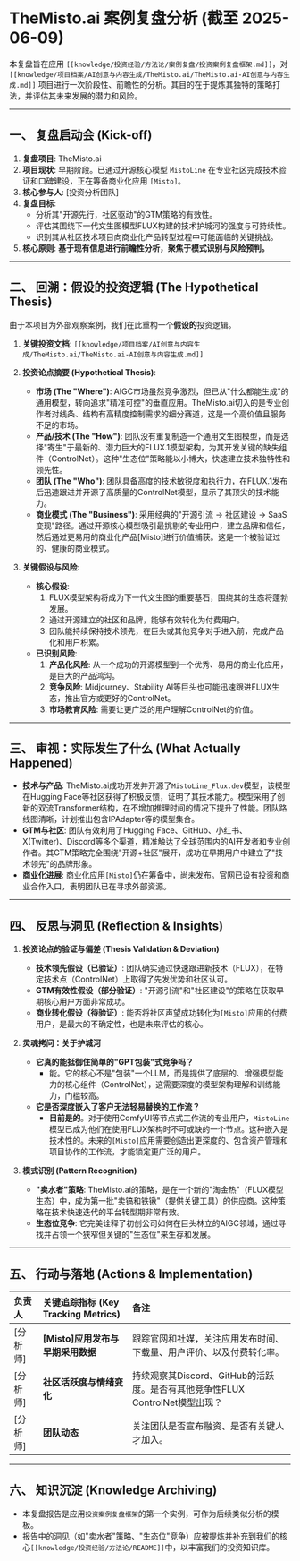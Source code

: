 # TheMisto.ai 案例复盘分析 (截至 2025-06-09)

本复盘旨在应用 `[[knowledge/投资经验/方法论/案例复盘/投资案例复盘框架.md]]`，对 `[[knowledge/项目档案/AI创意与内容生成/TheMisto.ai/TheMisto.ai-AI创意与内容生成.md]]` 项目进行一次阶段性、前瞻性的分析。其目的在于提炼其独特的策略打法，并评估其未来发展的潜力和风险。

---

## 一、 复盘启动会 (Kick-off)

1.  **复盘项目**: TheMisto.ai
2.  **项目现状**: 早期阶段。已通过开源核心模型 `MistoLine` 在专业社区完成技术验证和口碑建设，正在筹备商业化应用 `[Misto]`。
3.  **核心参与人**: [投资分析团队]
4.  **复盘目标**:
    *   分析其"开源先行，社区驱动"的GTM策略的有效性。
    *   评估其围绕下一代文生图模型FLUX构建的技术护城河的强度与可持续性。
    *   识别其从社区技术项目向商业化产品转型过程中可能面临的关键挑战。
5.  **核心原则**: **基于现有信息进行前瞻性分析，聚焦于模式识别与风险预判。**

---

## 二、 回溯：假设的投资逻辑 (The Hypothetical Thesis)

由于本项目为外部观察案例，我们在此重构一个**假设的**投资逻辑。

1.  **关键投资文档**: `[[knowledge/项目档案/AI创意与内容生成/TheMisto.ai/TheMisto.ai-AI创意与内容生成.md]]`
2.  **投资论点摘要 (Hypothetical Thesis)**:
    *   **市场 (The "Where")**: AIGC市场虽然竞争激烈，但已从"什么都能生成"的通用模型，转向追求"精准可控"的垂直应用。TheMisto.ai切入的是专业创作者对线条、结构有高精度控制需求的细分赛道，这是一个高价值且服务不足的市场。
    *   **产品/技术 (The "How")**: 团队没有重复制造一个通用文生图模型，而是选择"寄生"于最新的、潜力巨大的FLUX.1模型架构，为其开发关键的缺失组件（ControlNet）。这种"生态位"策略能以小博大，快速建立技术独特性和领先性。
    *   **团队 (The "Who")**: 团队具备高度的技术敏锐度和执行力，在FLUX.1发布后迅速跟进并开源了高质量的ControlNet模型，显示了其顶尖的技术能力。
    *   **商业模式 (The "Business")**: 采用经典的"开源引流 -> 社区建设 -> SaaS变现"路径。通过开源核心模型吸引最挑剔的专业用户，建立品牌和信任，然后通过更易用的商业化产品[Misto]进行价值捕获。这是一个被验证过的、健康的商业模式。

3.  **关键假设与风险**:
    *   **核心假设**:
        1.  FLUX模型架构将成为下一代文生图的重要基石，围绕其的生态将蓬勃发展。
        2.  通过开源建立的社区和品牌，能够有效转化为付费用户。
        3.  团队能持续保持技术领先，在巨头或其他竞争对手进入前，完成产品化和用户积累。
    *   **已识别风险**:
        1.  **产品化风险**: 从一个成功的开源模型到一个优秀、易用的商业化应用，是巨大的产品鸿沟。
        2.  **竞争风险**: Midjourney、Stability AI等巨头也可能迅速跟进FLUX生态，推出官方或更好的ControlNet。
        3.  **市场教育风险**: 需要让更广泛的用户理解ControlNet的价值。

---

## 三、 审视：实际发生了什么 (What Actually Happened)

*   **技术与产品**: TheMisto.ai成功开发并开源了`MistoLine_Flux.dev`模型，该模型在Hugging Face等社区获得了积极反馈，证明了其技术能力。模型采用了创新的双流Transformer结构，在不增加推理时间的情况下提升了性能。团队路线图清晰，计划推出包含IPAdapter等的模型集合。
*   **GTM与社区**: 团队有效利用了Hugging Face、GitHub、小红书、X(Twitter)、Discord等多个渠道，精准触达了全球范围内的AI开发者和专业创作者。其GTM策略完全围绕"开源+社区"展开，成功在早期用户中建立了"技术领先"的品牌形象。
*   **商业化进展**: 商业化应用`[Misto]`仍在筹备中，尚未发布。官网已设有投资和商业合作入口，表明团队已在寻求外部资源。

---

## 四、 反思与洞见 (Reflection & Insights)

1.  **投资论点的验证与偏差 (Thesis Validation & Deviation)**
    *   **技术领先假设（已验证）**: 团队确实通过快速跟进新技术（FLUX），在特定技术点（ControlNet）上取得了先发优势和社区认可。
    *   **GTM有效性假设（部分验证）**: "开源引流"和"社区建设"的策略在获取早期核心用户方面非常成功。
    *   **商业转化假设（待验证）**: 能否将社区声望成功转化为`[Misto]`应用的付费用户，是最大的不确定性，也是未来评估的核心。

2.  **灵魂拷问：关于护城河**
    *   **它真的能抵御住简单的"GPT包装"式竞争吗？**
        *   能。它的核心不是"包装"一个LLM，而是提供了底层的、增强模型能力的核心组件（ControlNet），这需要深度的模型架构理解和训练能力，门槛较高。
    *   **它是否深度嵌入了客户无法轻易替换的工作流？**
        *   **目前是的**。对于使用ComfyUI等节点式工作流的专业用户，`MistoLine`模型已成为他们在使用FLUX架构时不可或缺的一个节点。这种嵌入是技术性的。未来的`[Misto]`应用需要创造出更深度的、包含资产管理和项目协作的工作流，才能锁定更广泛的用户。

3.  **模式识别 (Pattern Recognition)**
    *   **"卖水者"策略**: TheMisto.ai的策略，是在一个新的"淘金热"（FLUX模型生态）中，成为第一批"卖镐和铁锹"（提供关键工具）的供应商。这种策略在技术快速迭代的平台转型期非常有效。
    *   **生态位竞争**: 它完美诠释了初创公司如何在巨头林立的AIGC领域，通过寻找并占领一个狭窄但关键的"生态位"来生存和发展。

---

## 五、 行动与落地 (Actions & Implementation)

| 负责人 | 关键追踪指标 (Key Tracking Metrics) | 备注 |
| :--- | :--- | :--- |
| [分析师] | **[Misto]应用发布与早期采用数据** | 跟踪官网和社媒，关注应用发布时间、下载量、用户评价、以及付费转化率。 |
| [分析师] | **社区活跃度与情绪变化** | 持续观察其Discord、GitHub的活跃度。是否有其他竞争性FLUX ControlNet模型出现？ |
| [分析师] | **团队动态** | 关注团队是否宣布融资、是否有关键人才加入。 |

---

## 六、 知识沉淀 (Knowledge Archiving)

-   本复盘报告是应用`投资案例复盘框架`的第一个实例，可作为后续类似分析的模板。
-   报告中的洞见（如"卖水者"策略、"生态位"竞争）应被提炼并补充到我们的核心`[[knowledge/投资经验/方法论/README]]`中，以丰富我们的投资知识库。 